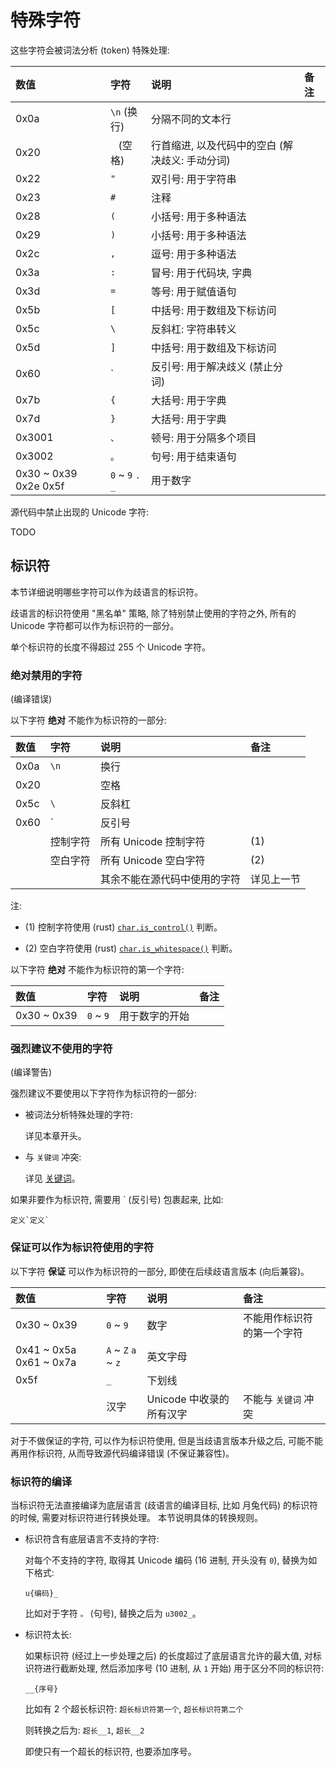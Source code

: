 # 特殊字符

这些字符会被词法分析 (token) 特殊处理:

| 数值 | 字符 | 说明 | 备注 |
| :--- | :--- | :--- | :--- |
| 0x0a | `\n` (换行) | 分隔不同的文本行 | |
| 0x20 | ` ` (空格) | 行首缩进, 以及代码中的空白 (解决歧义: 手动分词) | |
| 0x22 | `"` | 双引号: 用于字符串 | |
| 0x23 | `#` | 注释 | |
| 0x28 | `(` | 小括号: 用于多种语法 | |
| 0x29 | `)` | 小括号: 用于多种语法 | |
| 0x2c | `,` | 逗号: 用于多种语法 | |
| 0x3a | `:` | 冒号: 用于代码块, 字典 | |
| 0x3d | `=` | 等号: 用于赋值语句 | |
| 0x5b | `[` | 中括号: 用于数组及下标访问 | |
| 0x5c | `\` | 反斜杠: 字符串转义 | |
| 0x5d | `]` | 中括号: 用于数组及下标访问 | |
| 0x60 | \` | 反引号: 用于解决歧义 (禁止分词) | |
| 0x7b | `{` | 大括号: 用于字典 | |
| 0x7d | `}` | 大括号: 用于字典 | |
| 0x3001 | `、` | 顿号: 用于分隔多个项目 | |
| 0x3002 | `。` | 句号: 用于结束语句 | |
| 0x30 ~ 0x39 0x2e 0x5f | `0` ~ `9` `.` `_` | 用于数字 | |

源代码中禁止出现的 Unicode 字符:

TODO


## 标识符

本节详细说明哪些字符可以作为歧语言的标识符。

歧语言的标识符使用 "黑名单" 策略, 除了特别禁止使用的字符之外,
所有的 Unicode 字符都可以作为标识符的一部分。

单个标识符的长度不得超过 255 个 Unicode 字符。

### 绝对禁用的字符

(编译错误)

以下字符 **绝对** 不能作为标识符的一部分:

| 数值 | 字符 | 说明 | 备注 |
| :--- | :--- | :--- | :--- |
| 0x0a | `\n` | 换行 | |
| 0x20 | ` ` | 空格 | |
| 0x5c | `\` | 反斜杠 | |
| 0x60 | \` | 反引号 | |
| | 控制字符 | 所有 Unicode 控制字符 | (1) |
| | 空白字符 | 所有 Unicode 空白字符 | (2) |
| | | 其余不能在源代码中使用的字符 | 详见上一节 |

注:

+ (1) 控制字符使用 (rust) [`char.is_control()`](https://doc.rust-lang.org/std/primitive.char.html#method.is_control) 判断。

+ (2) 空白字符使用 (rust) [`char.is_whitespace()`](https://doc.rust-lang.org/std/primitive.char.html#method.is_whitespace) 判断。

以下字符 **绝对** 不能作为标识符的第一个字符:

| 数值 | 字符 | 说明 | 备注 |
| :--- | :--- | :--- | :--- |
| 0x30 ~ 0x39 | `0` ~ `9` | 用于数字的开始 | |

### 强烈建议不使用的字符

(编译警告)

强烈建议不要使用以下字符作为标识符的一部分:

+ 被词法分析特殊处理的字符:

  详见本章开头。

+ 与 `关键词` 冲突:

  详见 [关键词](./4_关键词.md)。

如果非要作为标识符, 需要用 \` (反引号) 包裹起来, 比如:

```
定义`定义`
```

### 保证可以作为标识符使用的字符

以下字符 **保证** 可以作为标识符的一部分, 即使在后续歧语言版本 (向后兼容)。

| 数值 | 字符 | 说明 | 备注 |
| :--- | :--- | :--- | :--- |
| 0x30 ~ 0x39 | `0` ~ `9` | 数字 | 不能用作标识符的第一个字符 |
| 0x41 ~ 0x5a 0x61 ~ 0x7a | `A` ~ `Z` `a` ~ `z` | 英文字母 | |
| 0x5f | `_` | 下划线 | |
| | 汉字 | Unicode 中收录的所有汉字 | 不能与 `关键词` 冲突 |

对于不做保证的字符, 可以作为标识符使用, 但是当歧语言版本升级之后,
可能不能再用作标识符, 从而导致源代码编译错误 (不保证兼容性)。

### 标识符的编译

当标识符无法直接编译为底层语言 (歧语言的编译目标, 比如 月兔代码)
的标识符的时候, 需要对标识符进行转换处理。
本节说明具体的转换规则。

+ 标识符含有底层语言不支持的字符:

  对每个不支持的字符, 取得其 Unicode 编码 (16 进制, 开头没有 `0`),
  替换为如下格式:

  `u{编码}_`

  比如对于字符 `。` (句号), 替换之后为 `u3002_`。

+ 标识符太长:

  如果标识符 (经过上一步处理之后) 的长度超过了底层语言允许的最大值,
  对标识符进行截断处理, 然后添加序号 (10 进制, 从 `1` 开始)
  用于区分不同的标识符:

  `__{序号}`

  比如有 2 个超长标识符: `超长标识符第一个`, `超长标识符第二个`

  则转换之后为: `超长__1`, `超长__2`

  即使只有一个超长的标识符, 也要添加序号。
